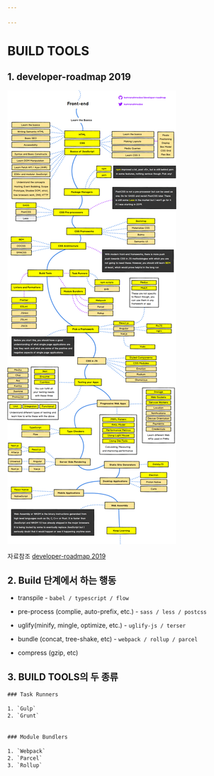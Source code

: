 ```yaml
---

---
```


# BUILD TOOLS



## 1. developer-roadmap 2019

![frontend](src\image\frontend.png)

자료참조 [developer-roadmap 2019](https://github.com/kamranahmedse/developer-roadmap)

## 2. Build 단계에서 하는 행동

- transpile - `babel / typescript / flow`

- pre-process (complie, auto-prefix, etc.) - `sass / less / postcss`

- uglify(minify, mingle, optimize, etc.) - `uglify-js / terser`

- bundle (concat, tree-shake, etc) - `webpack / rollup / parcel`

- compress (gzip, etc)


## 3. BUILD TOOLS의 두 종류

    ### Task Runners
    
    1. `Gulp`    
    2. `Grunt`   
    
    
    ### Module Bundlers
    
    1. `Webpack`
    2. `Parcel`
    3. `Rollup`


